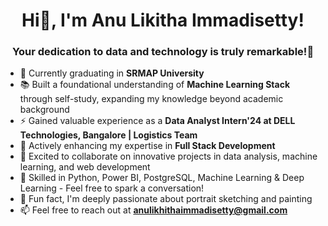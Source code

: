<h1 align="center">Hi👋, I'm Anu Likitha Immadisetty!</h1>
<h3 align="center">Your dedication to data and technology is truly remarkable!🚀</h3>

- 🔭 Currently graduating in **SRMAP University**
- 📚 Built a foundational understanding of **Machine Learning Stack** through self-study, expanding my knowledge beyond academic background
- ⚡ Gained valuable experience as a **Data Analyst Intern'24 at DELL Technologies, Bangalore | Logistics Team**
- 🌱 Actively enhancing my expertise in **Full Stack Development**
- 🤝 Excited to collaborate on innovative projects in data analysis, machine learning, and web development
- 💬 Skilled in Python, Power BI, PostgreSQL, Machine Learning & Deep Learning - Feel free to spark a conversation!
- 🎨 Fun fact, I'm deeply passionate about portrait sketching and painting
- 📫 Feel free to reach out at **anulikhithaimmadisetty@gmail.com**
